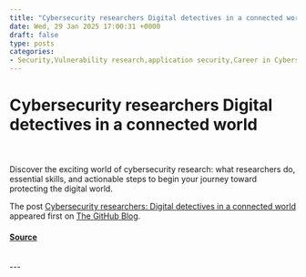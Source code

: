 ```yaml
---
title: "Cybersecurity researchers Digital detectives in a connected world"
date: Wed, 29 Jan 2025 17:00:31 +0000
draft: false
type: posts
categories: 
- Security,Vulnerability research,application security,Career in Cybersecurity,cybersecurity,GitHub Security Lab,security research,Vulnerability Detection
---
```

# Cybersecurity researchers Digital detectives in a connected world

<br/>

<br/>
Discover the exciting world of cybersecurity research: what researchers do, essential skills, and actionable steps to begin your journey toward protecting the digital world.

The post [Cybersecurity researchers: Digital detectives in a connected world](https://github.blog/security/vulnerability-research/cybersecurity-researchers-digital-detectives-in-a-connected-world/) appeared first on [The GitHub Blog](https://github.blog).

#### [Source](https://github.blog/security/vulnerability-research/cybersecurity-researchers-digital-detectives-in-a-connected-world/)

<br/>
---

